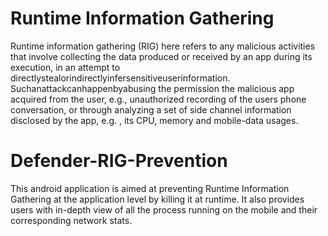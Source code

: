 # Runtime Information Gathering
Runtime information gathering (RIG) here refers to any malicious activities that involve collecting the data produced or received by an app during its execution, in an attempt to directlystealorindirectlyinfersensitiveuserinformation. Suchanattackcanhappenbyabusing the permission the malicious app acquired from the user, e.g., unauthorized recording of the users phone conversation, or through analyzing a set of side channel information disclosed by the app, e.g. , its CPU, memory and mobile-data usages.

# Defender-RIG-Prevention
This android application is aimed at preventing Runtime Information Gathering at the application level by killing it at runtime. It also provides users with in-depth view of all the process running on the mobile and their corresponding network stats.
